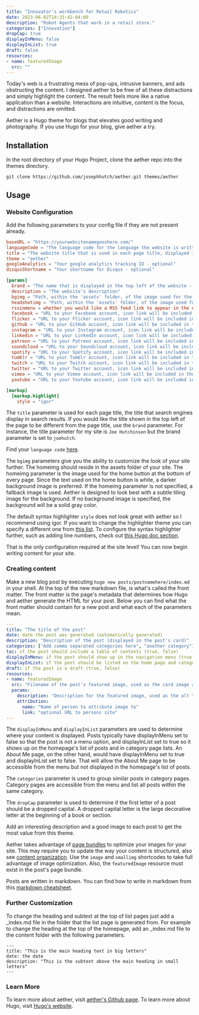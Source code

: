 ```yaml
---
title: "Innovator's workbench for Retail Robotics"
date: 2023-06-02T14:33:42-04:00
description: "Robot Agents that work in a retail store."
categories: ["Innovation"]
dropCap: true
displayInMenu: false
displayInList: true
draft: false
resources:
- name: featuredImage
  src: ""
---
```


Today's web is a frustrating mess of pop-ups, intrusive banners, and ads obstructing the content. I designed aether to be free of all these distractions and simply highlight the content. The result feels more like a native application than a website. Interactions are intuitive, content is the focus, and distractions are omitted.

Aether is a Hugo theme for blogs that elevates good writing and photography. If you use Hugo for your blog, give aether a try.

## Installation
In the root directory of your Hugo Project, clone the aether repo into the themes directory.

```shell session
git clone https://github.com/josephhutch/aether.git themes/aether
```

## Usage

### Website Configuration

Add the following parameters to your config file if they are not present already.

```toml
baseURL = "https://yourwebsitenamegoeshere.com/"
languageCode = "The language code for the language the website is written in"
title = "The website title that is used in each page title, displayed in the browser tab and search results"
theme = "aether"
googleAnalytics = "Your google analytics tracking ID - optional"
disqusShortname = "Your shortname for Disqus - optional"

[params]
  brand = "The name that is displayed in the top left of the website - optional, title is fallback"
  description = "The website's description"
  bgimg = "Path, within the 'assets' folder, of the image used for the page background - optional"
  headshotimg = "Path, within the 'assets' folder, of the image used for the home page header - optional"
  rssinmenu = whether you would like a RSS feed link to appear in the nav menu and footer (true, false) - optional
  facebook = "URL to your Facebook account, icon link will be included in the footer - optional"
  flicker = "URL to your Flicker account, icon link will be included in the footer - optional"
  github = "URL to your GitHub account, icon link will be included in the footer - optional"
  instagram = "URL to your Instagram account, icon link will be included in the footer - optional"
  linkedin = "URL to your LinkedIn account, icon link will be included in the footer - optional"
  patreon = "URL to your Patreon account, icon link will be included in the footer - optional"
  soundcloud = "URL to your Soundcloud account, icon link will be included in the footer - optional"
  spotify = "URL to your Spotify account, icon link will be included in the footer - optional"
  tumblr = "URL to your Tumblr account, icon link will be included in the footer - optional"
  twitch = "URL to your Twitch account, icon link will be included in the footer - optional"
  twitter = "URL to your Twitter account, icon link will be included in the footer - optional"
  vimeo = "URL to your Vimeo account, icon link will be included in the footer - optional"
  youtube = "URL to your Youtube account, icon link will be included in the footer - optional"

[markup]
  [markup.highlight]
    style = "igor"
```

The `title` parameter is used for each page title, the title that search engines display in search results. If you would like the title shown in the top left of the page to be different from the page title, use the `brand` parameter. For instance, the title parameter for my site is `Joe Hutchinson` but the brand parameter is set to `joehutch`.

Find your `language code` [here](https://www.metamodpro.com/browser-language-codes).

The `bgimg` parameters give you the ability to customize the look of your site further. The homeimg should reside in the assets folder of your site. The homeimg parameter is the image used for the home button at the bottom of every page. Since the text used on the home button is white, a darker background image is preferred. If the homeimg parameter is not specified, a fallback image is used. Aether is designed to look best with a subtle tiling image for the background. If no background image is specified, the background will be a solid gray color.

The default syntax highlighter `style` does not look great with aether so I recommend using igor. If you want to change the highlighter theme you can specify a different one from [this list](https://xyproto.github.io/splash/docs/all.html). To configure the syntax highlighter further, such as adding line numbers, check out [this Hugo doc section](https://gohugo.io/getting-started/configuration-markup#highlight).

That is the only configuration required at the site level! You can now begin writing content for your site.

### Creating content
Make a new blog post by executing `hugo new posts/postnamehere/index.md` in your shell. At the top of the new markdown file, is what's called the front matter. The front matter is the page's metadata that determines how Hugo and aether generate the HTML for your post. Below you can find what the front matter should contain for a new post and what each of the parameters mean.

```yaml
---
title: "The title of the post"
date: date the post was generated (automatically generated)
description: "Description of the post (displayed in the post's card)"
categories: ["Add comma separated categories here", "another category"]
toc: if the post should include a table of contents (true, false)
displayInMenu: if the post should show up in the navigation menu (true, false)
displayInList: if the post should be listed on the home page and category pages (true, false)
draft: if the post is a draft (true, false)
resources:
- name: featuredImage
  src: "Filename of the post's featured image, used as the card image and the image at the top of the article"
  params:
    description: "Description for the featured image, used as the alt text"
    attribution:
      name: "Name of person to attribute image to"
      link: "optional URL to persons site"
---
```

The `displayInMenu` and `displayInList` parameters are used to determine where your content is displayed. Posts typically have displayInMenu set to false so that the post is not a menu option, and displayInList set to true so it shows up on the homepage's list of posts and in category page lists. An About Me page, on the other hand, would have displayInMenu set to true and displayInList set to false.  That will allow the About Me page to be accessible from the menu but not displayed in the homepage's list of posts.

The `categories` parameter is used to group similar posts in category pages. Category pages are accessible from the menu and list all posts within the same category.

The `dropCap` parameter is used to determine if the first letter of a post should be a dropped capital. A dropped capital letter is the large decorative letter at the beginning of a book or section.

Add an interesting description and a good image to each post to get the most value from this theme.

Aether takes advantage of [page bundles](https://gohugo.io/content-management/page-bundles/) to optimize your images for your site.  This may require you to update the way your content is structured, also see [content organization](https://gohugo.io/content-management/organization/).  Use the `image` and `smallimg` shortcodes to take full advantage of image optimization.  Also, the `featuredImage` resource must exist in the post's page bundle.

Posts are written in markdown. You can find how to write in markdown from this [markdown cheatsheet](https://github.com/adam-p/markdown-here/wiki/Markdown-Cheatsheet).

### Further Customization
To change the heading and subtext at the top of list pages just add a \_index.md file in the folder that the list page is generated from. For example to change the heading at the top of the homepage, add an \_index.md file to the content folder with the following parameters.

```properties
---
title: "This is the main heading text in big letters"
date: the date
description: "This is the subtext above the main heading in small letters"
---
```

### Learn  More

To learn more about aether, visit [aether's Github page](https://github.com/josephhutch/aether). To learn more about Hugo, visit [Hugo's website](https://gohugo.io/).